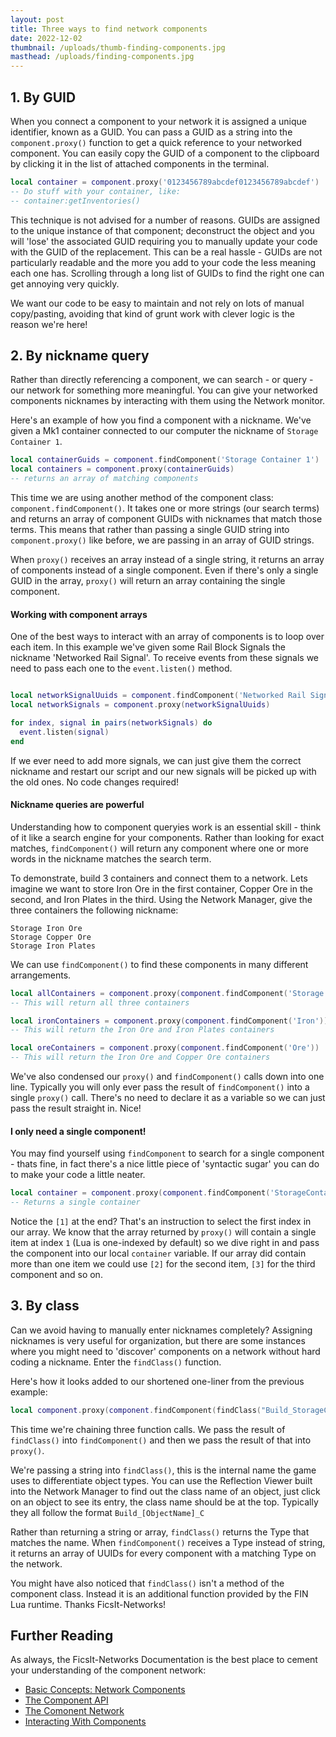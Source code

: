 ```yaml
---
layout: post
title: Three ways to find network components
date: 2022-12-02
thumbnail: /uploads/thumb-finding-components.jpg
masthead: /uploads/finding-components.jpg
---
```


## 1. By GUID

When you connect a component to your network it is assigned a unique identifier, known as a GUID. You can pass a GUID as a string into the `component.proxy()` function to get a quick reference to your networked component. You can easily copy the GUID of a component to the clipboard by clicking it in the list of attached components in the terminal.

```lua
local container = component.proxy('0123456789abcdef0123456789abcdef')
-- Do stuff with your container, like:
-- container:getInventories()
```

This technique is not advised for a number of reasons. GUIDs are assigned to the unique instance of that component; deconstruct the object and you will 'lose' the associated GUID requiring you to manually update your code with the GUID of the replacement. This can be a real hassle - GUIDs are not particularly readable and the more you add to your code the less meaning each one has. Scrolling through a long list of GUIDs to find the right one can get annoying very quickly. 

We want our code to be easy to maintain and not rely on lots of manual copy/pasting, avoiding that kind of grunt work with clever logic is the reason we're here! 

## 2. By nickname query

Rather than directly referencing a component, we can search - or query - our network for something more meaningful. You can give your networked components nicknames by interacting with them using the Network monitor. 

Here's an example of how you find a component with a nickname. We've given a Mk1 container connected to our computer the nickname of `Storage Container 1`.

```lua
local containerGuids = component.findComponent('Storage Container 1')
local containers = component.proxy(containerGuids)
-- returns an array of matching components
```

This time we are using another method of the component class: `component.findComponent()`. It takes one or more strings (our search terms) and returns an array of component GUIDs with nicknames that match those terms. This means that rather than passing a single GUID string into `component.proxy()` like before, we are passing in an array of GUID strings. 

When `proxy()` receives an array instead of a single string, it returns an array of components instead of a single component. Even if there's only a single GUID in the array, `proxy()` will return an array containing the single component.

#### Working with component arrays

One of the best ways to interact with an array of components is to loop over each item. In this example we've given some Rail Block Signals the nickname 'Networked Rail Signal'. To receive events from these signals we need to pass each one to the `event.listen()` method.

```lua

local networkSignalUuids = component.findComponent('Networked Rail Signal')
local networkSignals = component.proxy(networkSignalUuids)

for index, signal in pairs(networkSignals) do
  event.listen(signal)
end
```

If we ever need to add more signals, we can just give them the correct nickname and restart our script and our new signals will be picked up with the old ones. No code changes required!

#### Nickname queries are powerful

Understanding how to component queryies work is an essential skill - think of it like a search engine for your components. Rather than looking for exact matches, `findComponent()` will return any component where one or more words in the nickname matches the search term. 

To demonstrate, build 3 containers and connect them to a network. Lets imagine we want to store Iron Ore in the first container, Copper Ore in the second, and Iron Plates in the third. Using the Network Manager, give the three containers the following nickname:

```
Storage Iron Ore
Storage Copper Ore
Storage Iron Plates
```

We can use `findComponent()` to find these components in many different arrangements. 

```lua
local allContainers = component.proxy(component.findComponent('Storage'))
-- This will return all three containers

local ironContainers = component.proxy(component.findComponent('Iron'))
-- This will return the Iron Ore and Iron Plates containers

local oreContainers = component.proxy(component.findComponent('Ore'))
-- This will return the Iron Ore and Copper Ore containers
```

We've also condensed our `proxy()` and `findComponent()` calls down into one line. Typically you will only ever pass the result of `findComponent()` into a single `proxy()` call. There's no need to declare it as a variable so we can just pass the result straight in. Nice!


#### I only need a single component!

You may find yourself using `findComponent` to search for a single component - thats fine, in fact there's a nice little piece of 'syntactic sugar' you can do to make your code a little neater.

```lua
local container = component.proxy(component.findComponent('StorageContainer 1'))[1]
-- Returns a single container
```

Notice the `[1]` at the end? That's an instruction to select the first index in our array. We know that the array returned by `proxy()` will contain a single item at index `1` (Lua is one-indexed by default) so we dive right in and pass the component into our local `container` variable. If our array did contain more than one item  we could use `[2]` for the second item, `[3]` for the third component and so on.


## 3. By class

Can we avoid having to manually enter nicknames completely? Assigning nicknames is very useful for organization, but there are some instances where you might need to 'discover' components on a network without hard coding a nickname. Enter the `findClass()` function.

Here's how it looks added to our shortened one-liner from the previous example:

```lua
local component.proxy(component.findComponent(findClass("Build_StorageContainerMk1_C")))
```

This time we're chaining three function calls. We pass the result of `findClass()` into `findComponent()` and then we pass the result of that into `proxy()`.

We're passing a string into `findClass()`, this is the internal name the game uses to differentiate object types. You can use the Reflection Viewer built into the Network Manager to find out the class name of an object, just click on an object to see its entry, the class name should be at the top. Typically they all follow the format `Build_[ObjectName]_C`

Rather than returning a string or array, `findClass()` returns the Type that matches the name. When `findComponent()` receives a Type instead of string, it returns an array of UUIDs for every component with a matching Type on the network. 
 
You might have also noticed that `findClass()` isn't a method of the component class. Instead it is an additional function provided by the FIN Lua runtime. Thanks FicsIt-Networks!

## Further Reading

As always, the FicsIt-Networks Documentation is the best place to cement your understanding of the component network:

* [Basic Concepts: Network Components](https://docs.ficsit.app/ficsit-networks/latest/BasicConcept.html#_network_components)
* [The Component API](https://docs.ficsit.app/ficsit-networks/latest/lua/api/Component.html)
* [The Comonent Network](https://docs.ficsit.app/ficsit-networks/latest/lua/guide/TheComponentNetwork.html)
* [Interacting With Components](https://docs.ficsit.app/ficsit-networks/latest/lua/guide/InteractingWithComponents.html)



